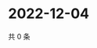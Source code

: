 # 2022-12-04

共 0 条

<!-- BEGIN WEIBO -->
<!-- 最后更新时间 Sun Dec 04 2022 20:25:41 GMT+0800 (China Standard Time) -->

<!-- END WEIBO -->
